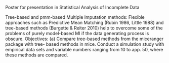 Poster for presentation in Statistical Analysis of Incomplete Data

Tree-based and pmm-based Multiple Imputation methods:
Flexible approaches such as Predictive Mean Matching (Rubin 1986, Little
1988) and tree-based methods (Burgette & Reiter 2010) help to overcome
some of the problems of purely model-based MI if the data generating
process is obscure.
Objectives:
(a) Compare tree-based methods from the miceranger package with tree-
based methods in mice. Conduct a simulation study with empirical
data sets and variable numbers ranging from 10 to app. 50, where
these methods are compared.

